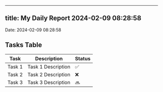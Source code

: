 
---
title: My Daily Report 2024-02-09 08:28:58
---

Date: 2024-02-09 08:28:58

## Tasks Table

| Task | Description | Status |
|------|-------------|--------|
| Task 1 | Task 1 Description | ✅ |
| Task 2 | Task 2 Description | ❌ |
| Task 3 | Task 3 Description | 🔜 |
